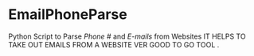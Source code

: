 # EmailPhoneParse
Python Script to Parse *Phone #* and *E-mails* from Websites
IT HELPS TO TAKE OUT EMAILS FROM A WEBSITE VER GOOD TO GO TOOL .
